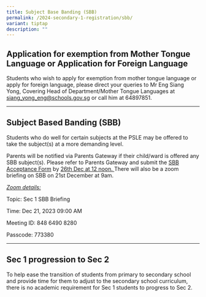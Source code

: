 ```yaml
---
title: Subject Base Banding (SBB)
permalink: /2024-secondary-1-registration/sbb/
variant: tiptap
description: ""
---
```

<h2>Application for exemption from Mother Tongue Language or Application for Foreign Language</h2><p>Students who wish to apply for exemption from mother tongue language or apply for foreign language, please direct your queries to Mr Eng Siang Yong, Covering Head of Department/Mother Tongue Languages at <a href="mailto:siang_yong_eng@schools.gov.sg" rel="noopener noreferrer nofollow" target="_blank">siang_yong_eng@schools.gov.sg</a> or call him at 64897851.</p><hr><h2>Subject Based Banding (SBB)</h2><p></p><p>Students who do well for certain subjects at the PSLE may be offered to take the subject(s) at a more demanding level.</p><p></p><p>Parents will be notified via Parents Gateway if their child/ward is offered any SBB subject(s). Please refer to Parents Gateway and submit the <u>SBB Acceptance Form</u> by <u>26th Dec at 12 noon. </u>There will also be a zoom briefing on SBB on 21st December at 9am.</p><p></p><p><em><u>Zoom details:</u></em></p><p>Topic: Sec 1 SBB Briefing</p><p>Time: Dec 21, 2023 09:00 AM</p><p>Meeting ID: 848 6490 8280</p><p>Passcode: 773380</p><hr><h2>Sec 1 progression to Sec 2</h2><p>To help ease the transition of students from primary to secondary school and provide time for them to adjust to the secondary school curriculum, there is no academic requirement for Sec 1 students to progress to Sec 2.</p>